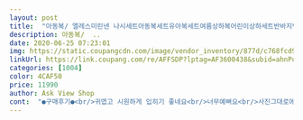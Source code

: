 ```yaml
---
layout: post 
title:  "아동복/ 엘레스미린넨 나시세트아동복세트유아복세트여름상하복어린이상하세트반바지반팔" 
description: 아동복/  ..
date: 2020-06-25 07:23:01 
img: https://static.coupangcdn.com/image/vendor_inventory/877d/c768fcd97c953d839a7bde67ab8d8d047acbb50125b7167edd4ebdc0b015.jpg 
linkUrl: https://link.coupang.com/re/AFFSDP?lptag=AF3600438&subid=ahnPublicAsk&pageKey=1478460962&itemId=2539972658&vendorItemId=70617121442&traceid=V0-113-8bb701b5e3d2fbb7 
categories: [1004] 
color: 4CAF50 
price: 11990 
author: Ask View Shop 
cont:  "●구매후기●<br/>귀엽고 시원하게 입히기 좋네요<br/>너무예뻐요<br/>사진그대로에요<br/>아이에게 딱좋은 옷감의질과디자인<br/>완전 맘에들어요 원단도 색상도 다 이쁨니다<br/>귀엽고 시원하게 입히기 좋네요<br/>너무예뻐요<br/>사진그대로에요<br/>아이에게 딱좋은 옷감의질과디자인<br/>완전 맘에들어요 원단도 색상도 다 이쁨니다<br/>" 
---
```

